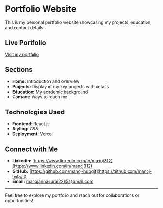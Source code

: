# Portfolio Website

This is my personal portfolio website showcasing my projects, education, and contact details.

## Live Portfolio
[Visit my portfolio](https://manojannadurai.vercel.app/)

## Sections
- **Home:** Introduction and overview
- **Projects:** Display of my key projects with details
- **Education:** My academic background
- **Contact:** Ways to reach me

## Technologies Used
- **Frontend:** React.js
- **Styling:** CSS
- **Deployment:** Vercel

## Connect with Me
- **LinkedIn:** [https://www.linkedin.com/in/manoj312](https://www.linkedin.com/in/manoj312)
- **GitHub:** [https://github.com/manoj-hubgit](https://github.com/manoj-hubgit)
- **Email:** [manojannadurai2265@gmail.com](manojannaduari2265@gmail.com)

---
Feel free to explore my portfolio and reach out for collaborations or opportunities!
